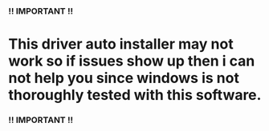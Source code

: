 ### !! IMPORTANT !!

# This driver auto installer may not work so if issues show up then i can not help you since windows is not thoroughly tested with this software.

### !! IMPORTANT !!
